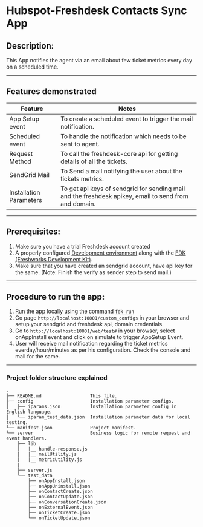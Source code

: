 # Hubspot-Freshdesk Contacts Sync App

## Description:
 This App notifies the agent via an email about few ticket metrics every day on a scheduled time.
 ***

## Features demonstrated

Feature | Notes
-------------------- | ------
App Setup event | To create a scheduled event to trigger the mail notification.
Scheduled event | To handle the notification which needs to be sent to agent.
Request Method  | To call the freshdesk-core api for getting details of all the tickets.
SendGrid Mail   | To Send a mail notifying the user about the tickets metrics.
Installation Parameters	| To get api keys of sendgrid for sending mail and the freshdesk apikey, email to send from and domain.
***

## Prerequisites:

1. Make sure you have a trial Freshdesk account created
2. A properly configured [Development environment](https://developers.freshdesk.com/v2/docs/quick-start/) along with the [FDK (Freshworks Development Kit)](https://developers.freshdesk.com/v2/docs/freshworks-cli/).
3. Make sure that you have created an sendgrid account, have api key for the same. (Note: Finish the verify as sender step to send mail.)
***

## Procedure to run the app:
1. Run the app locally using the command [`fdk run`](https://developers.freshdesk.com/v2/docs/freshworks-cli/#run)
2. Go page `http://localhost:10001/custom_configs` in your browser and setup your sendgrid and freshdesk api, domain credentials.
3. Go to `http://localhost:10001/web/test#` in your browser, select onAppInstall event and click on simulate to trigger AppSetup Event.
4. User will receive mail notification regarding the ticket metrics everday/hour/minutes as per his configuration. Check the console and mail for the same.
***

### Project folder structure explained

    .
    ├── README.md                  This file.
    ├── config                     Installation parameter configs.
    │   ├── iparams.json           Installation parameter config in English language.
    │   └── iparam_test_data.json  Installation parameter data for local testing.
    └── manifest.json              Project manifest.
    └── server                     Business logic for remote request and event handlers.
        ├── lib
        │   |__ handle-response.js
        |   |__ mailUtility.js
        |   |__ metricUtility.js
        |
        ├── server.js
        └── test_data
            ├── onAppInstall.json
            ├── onAppUninstall.json
            ├── onContactCreate.json
            ├── onContactUpdate.json
            ├── onConversationCreate.json
            ├── onExternalEvent.json
            ├── onTicketCreate.json
            └── onTicketUpdate.json
